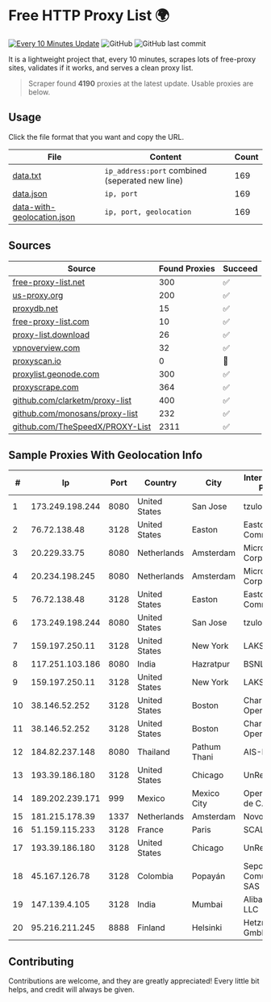 
# Free HTTP Proxy List 🌍

[![Every 10 Minutes Update](https://github.com/mertguvencli/http-proxy-list/actions/workflows/main.yml/badge.svg?branch=main)](https://github.com/mertguvencli/http-proxy-list/actions/workflows/main.yml)
![GitHub](https://img.shields.io/github/license/mertguvencli/http-proxy-list)
![GitHub last commit](https://img.shields.io/github/last-commit/mertguvencli/http-proxy-list)

It is a lightweight project that, every 10 minutes, scrapes lots of free-proxy sites, validates if it works, and serves a clean proxy list.


> Scraper found **4190** proxies at the latest update. Usable proxies are below.

## Usage

Click the file format that you want and copy the URL.


|File|Content|Count|
|----|-------|-----|
|[data.txt](https://raw.githubusercontent.com/mertguvencli/http-proxy-list/main/proxy-list/data.txt)|`ip_address:port` combined (seperated new line)|169|
|[data.json](https://raw.githubusercontent.com/mertguvencli/http-proxy-list/main/proxy-list/data.json)|`ip, port`|169|
|[data-with-geolocation.json](https://raw.githubusercontent.com/mertguvencli/http-proxy-list/main/proxy-list/data-with-geolocation.json)|`ip, port, geolocation`|169|

## Sources

|Source|Found Proxies|Succeed|
|------|-------------|-------|
|[free-proxy-list.net](https://free-proxy-list.net)|300|✅|
|[us-proxy.org](https://www.us-proxy.org)|200|✅|
|[proxydb.net](http://proxydb.net)|15|✅|
|[free-proxy-list.com](https://free-proxy-list.com/?page=&port=&type%5B%5D=http&type%5B%5D=https&up_time=0&search=Search)|10|✅|
|[proxy-list.download](https://www.proxy-list.download/HTTP)|26|✅|
|[vpnoverview.com](https://vpnoverview.com/privacy/anonymous-browsing/free-proxy-servers)|32|✅|
|[proxyscan.io](https://www.proxyscan.io)|0|🚫|
|[proxylist.geonode.com](https://proxylist.geonode.com/api/proxy-list?limit=300&page=1&sort_by=lastChecked&sort_type=desc&protocols=http,https)|300|✅|
|[proxyscrape.com](https://api.proxyscrape.com/v2/?request=displayproxies&protocol=http&timeout=10000&country=all&ssl=all&anonymity=all)|364|✅|
|[github.com/clarketm/proxy-list](https://raw.githubusercontent.com/clarketm/proxy-list/master/proxy-list-raw.txt)|400|✅|
|[github.com/monosans/proxy-list](https://raw.githubusercontent.com/monosans/proxy-list/main/proxies/http.txt)|232|✅|
|[github.com/TheSpeedX/PROXY-List](https://raw.githubusercontent.com/TheSpeedX/PROXY-List/master/http.txt)|2311|✅|


## Sample Proxies With Geolocation Info

|#|Ip|Port|Country|City|Internet Service Provider|
|-|--|----|-------|----|-------------------------|
|1|173.249.198.244|8080|United States|San Jose|tzulo, inc.|
|2|76.72.138.48|3128|United States|Easton|Easton Utilities Commission|
|3|20.229.33.75|8080|Netherlands|Amsterdam|Microsoft Corporation|
|4|20.234.198.245|8080|Netherlands|Amsterdam|Microsoft Corporation|
|5|76.72.138.48|3128|United States|Easton|Easton Utilities Commission|
|6|173.249.198.244|8080|United States|San Jose|tzulo, inc.|
|7|159.197.250.11|3128|United States|New York|LAKSH|
|8|117.251.103.186|8080|India|Hazratpur|BSNL Internet|
|9|159.197.250.11|3128|United States|New York|LAKSH|
|10|38.146.52.252|3128|United States|Boston|Charles River Operation|
|11|38.146.52.252|3128|United States|Boston|Charles River Operation|
|12|184.82.237.148|8080|Thailand|Pathum Thani|AIS-Fibre|
|13|193.39.186.180|3128|United States|Chicago|UnReal Servers|
|14|189.202.239.171|999|Mexico|Mexico City|Operbes, S.A. de C.V.|
|15|181.215.178.39|1337|Netherlands|Amsterdam|NovoServe B.V.|
|16|51.159.115.233|3128|France|Paris|SCALEWAY|
|17|193.39.186.180|3128|United States|Chicago|UnReal Servers|
|18|45.167.126.78|3128|Colombia|Popayán|Sepcom Comunicaciones SAS|
|19|147.139.4.105|3128|India|Mumbai|Alibaba.com LLC|
|20|95.216.211.245|8888|Finland|Helsinki|Hetzner Online GmbH|



## Contributing

Contributions are welcome, and they are greatly appreciated! Every
little bit helps, and credit will always be given.

